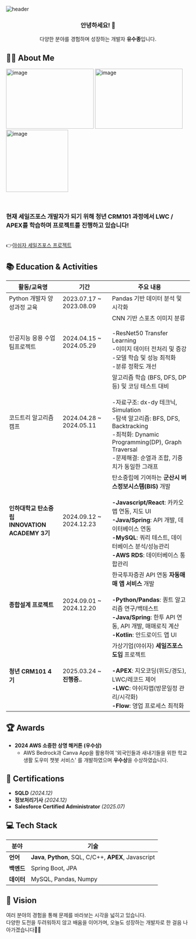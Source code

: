 ![header](https://capsule-render.vercel.app/api?type=waving&color=00A1E0&height=150&section=header&text=ThankYou!&fontSize=45&fontColor=ffffff)



<h3 align="Center">안녕하세요! 👋</h3>
<p align="Center">
    다양한 분야를 경험하며 성장하는 개발자 <b>유수종</b>입니다.
</p>


## **👨‍💻 About Me**

<img width="240" height="164" alt="image" src="https://github.com/user-attachments/assets/b934d9c7-ba35-4ee5-bee3-c8670a0e0f01" />

<img width="240" height="164" alt="image" src="https://github.com/user-attachments/assets/de051760-efb8-445e-a0eb-5a4d73ea66ec" />

<img width="170" height="170" alt="image" src="https://github.com/user-attachments/assets/8247b721-04f6-4e54-a3ee-60456ad21d7f" />

<br> <h3>현재 세일즈포스 개발자가 되기 위해 **청년 CRM101** 과정에서 **LWC / APEX**를 학습하며 프로젝트를 진행하고 있습니다!</h3>
<br> 👉<a href="https://github.com/YashijaSalesForce" target="_self">야쉬자 세일즈포스 프로젝트</a>


## **📚 Education & Activities**
| 활동/교육명                             | 기간                     | 주요 내용                                                                 |
|----------------------------------------|--------------------------|--------------------------------------------------------------------------|
| Python 개발자 양성과정 교육         | 2023.07.17 ~ 2023.08.09 | Pandas 기반 데이터 분석 및 시각화                        |
| 인공지능 응용 수업 팀프로젝트         | 2024.04.15 ~ 2024.05.29 | CNN 기반 스포츠 이미지 분류<br><br> -ResNet50 Transfer Learning<br> -이미지 데이터 전처리 및 증강<br> -모델 학습 및 성능 최적화<br> -분류 정확도 개선                       |
| 코드트리 알고리즘 캠프         | 2024.04.28 ~ 2024.05.11 | 알고리즘 학습 (BFS, DFS, DP 등) 및 코딩 테스트 대비<br><br> -자료구조: dx-dy 테크닉, Simulation<br> -탐색 알고리즘: BFS, DFS, Backtracking<br> -최적화: Dynamic Programming(DP), Graph Traversal<br> -문제해결: 순열과 조합, 기중치가 동일한 그래프                      |
| **인하대학교 탄소중립<br> INNOVATION ACADEMY 3기**      | 2024.09.12 ~ 2024.12.23 | 탄소중립에 기여하는 **군산시 버스정보시스템(BIS)** 개발<br><br> **-Javascript/React**: 카카오맵 연동, 지도 UI<br> **-Java/Spring**: API 개발, 데이터베이스 연동<br> **-MySQL**: 쿼리 테스트, 데이터베이스 분석/성능관리<br> **-AWS RDS**: 데이터베이스 통합관리           |
| **종합설계 프로젝트**           | 2024.09.01 ~ 2024.12.20 | 한국투자증권 API 연동 **자동매매 앱 서비스** 개발 <br><br> **-Python/Pandas**: 퀀트 알고리즘 연구/백테스트<br> **-Java/Spring**: 한투 API 연동, API 개발, 매매로직 계산<br> **-Kotlin**: 안드로이드 앱 UI   |
| **청년 CRM101 4기**           | 2025.03.24 ~ **진행중..**     | 가상기업(야쉬자) **세일즈포스 도입** 프로젝트 <br><br> **-APEX**: 지오코딩(위도/경도), LWC/레코드 제어<br> **-LWC**: 야쉬자맵(방문일정 관리/시각화)<br> **-Flow**: 영업 프로세스 최적화<br>     |


## **🏆 Awards**
- **2024 AWS 소중한 상명 해커톤 (우수상)**  
   - AWS Bedrock과 Canva App을 활용하여 '외국인들과 새내기들을 위한 학교생활 도우미 챗봇 서비스' 를 개발하였으며 **우수상**을 수상하였습니다.



## **🔖 Certifications**
- **SQLD** *(2024.12)*  
- **정보처리기사** *(2024.12)* 
- **Salesforce Certified Administrator** *(2025.07)*

## **💻 Tech Stack**
| **분야**     | **기술**                                      |
|--------------|---------------------------------------------|
| **언어**     | **Java**, **Python**, SQL, C/C++, **APEX**, Javascript                                |
| **백엔드**   | Spring Boot, JPA                            |
| **데이터**   | MySQL, Pandas, Numpy               |



## **🚀 Vision**
여러 분야의 경험을 통해 문제를 바라보는 시각을 넓히고 있습니다.  
다양한 도전을 두려워하지 않고 배움을 이어가며,
오늘도 성장하는 개발자로 한 걸음 나아가겠습니다👨‍💻


<!--
**paulyu8868/paulyu8868** is a ✨ _special_ ✨ repository because its `README.md` (this file) appears on your GitHub profile.

Here are some ideas to get you started:

- 🔭 I’m currently working on ...
- 🌱 I’m currently learning ...
- 👯 I’m looking to collaborate on ...
- 🤔 I’m looking for help with ...
- 💬 Ask me about ...
- 📫 How to reach me: ...
- 😄 Pronouns: ...
- ⚡ Fun fact: ...
-->

